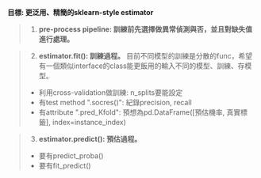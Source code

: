 **目標: 更泛用、精簡的sklearn-style estimator**

>1. **pre-process pipeline: 訓練前先選擇做異常偵測與否，並且對缺失值進行處理。**

>2. **estimator.fit(): 訓練過程。**
  目前不同模型的訓練是分散的func，希望有一個類似interface的class能更飯用的輸入不同的模型、訓練、存模型。
>- 利用cross-validation做訓練: n_splits要能設定
>- 有test method ".socres()": 紀錄precision, recall
>- 有attribute ".pred_Kfold": 預想為pd.DataFrame([預估機率, 真實標籤], index=instance_index)

>3. **estimator.predict(): 預估過程。**
>- 要有predict_proba()
>- 要有fit_predict()
